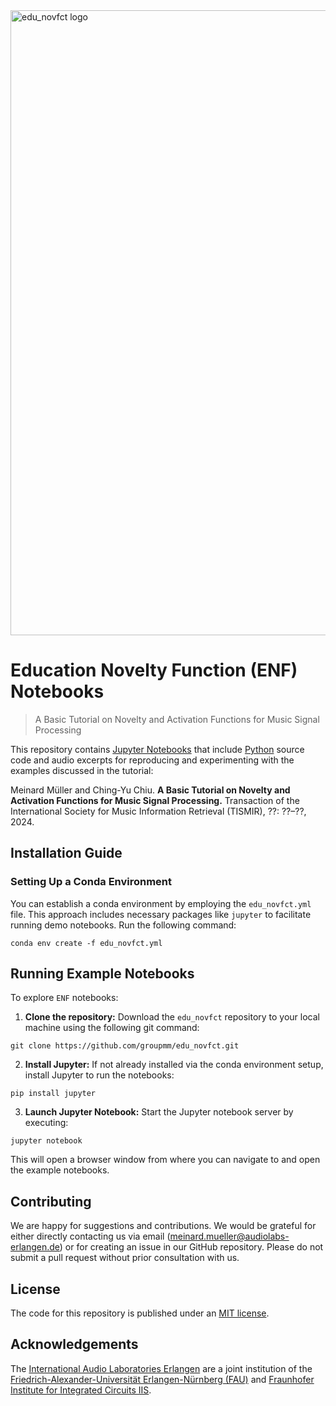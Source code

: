 <img src="https://github.com/groupmm/edu_novfct/blob/main/data/Edu_NovFct_Teaser.png" alt="edu_novfct logo" width="1000">

# Education Novelty Function (ENF) Notebooks

> A Basic Tutorial on Novelty and Activation Functions for Music Signal Processing

This repository contains [Jupyter Notebooks](https://jupyter.org) that include [Python](https://www.python.org) source code and audio excerpts for reproducing and experimenting with the examples discussed in the tutorial:

Meinard Müller and Ching-Yu Chiu.
<b>A Basic Tutorial on Novelty and Activation Functions for Music Signal Processing.</b>
Transaction of the International Society for Music Information Retrieval (TISMIR), ??: ??–??, 2024.

## Installation Guide

### Setting Up a Conda Environment
You can establish a conda environment by employing the ``edu_novfct.yml`` file. This approach includes necessary packages like `jupyter` to facilitate running demo notebooks. Run the following command:

```
conda env create -f edu_novfct.yml
```

## Running Example Notebooks
To explore ``ENF`` notebooks:

1. **Clone the repository:** Download the ``edu_novfct`` repository to your local machine using the following git command:
   
```
git clone https://github.com/groupmm/edu_novfct.git
```

2. **Install Jupyter:** If not already installed via the conda environment setup, install Jupyter to run the notebooks:

```
pip install jupyter
```

3. **Launch Jupyter Notebook:** Start the Jupyter notebook server by executing: 
```
jupyter notebook
```
This will open a browser window from where you can navigate to and open the example notebooks.

## Contributing

We are happy for suggestions and contributions.  We would be grateful for either directly contacting us via email (meinard.mueller@audiolabs-erlangen.de) or for creating an issue in our GitHub repository. Please do not submit a pull request without prior consultation with us.

## License

The code for this repository is published under an [MIT license](LICENSE).

## Acknowledgements

The [International Audio Laboratories Erlangen](https://audiolabs-erlangen.de/) are a joint institution of the 
[Friedrich-Alexander-Universität Erlangen-Nürnberg (FAU)](https://www.fau.eu/) and [Fraunhofer Institute for 
Integrated Circuits IIS](https://www.iis.fraunhofer.de/en.html).
